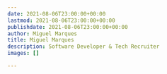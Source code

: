 ```yaml
---
date: 2021-08-06T23:00:00+00:00
lastmod: 2021-08-06T23:00:00+00:00
publishdate: 2021-08-06T23:00:00+00:00
author: Miguel Marques
title: Miguel Marques
description: Software Developer & Tech Recruiter
images: []

---
```

